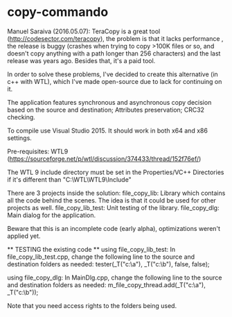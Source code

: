 # copy-commando

Manuel Saraiva (2016.05.07):
TeraCopy is a great tool (http://codesector.com/teracopy), the problem is that it lacks performance , the release is buggy (crashes when trying to copy >100K files or so, and doesn't copy anything with a path longer than 256 characters) and the last release was years ago.
Besides that, it's a paid tool.

In order to solve these problems, I've decided to create this alternative (in c++ with WTL), which I've made open-source due to lack for continuing on it.

The application features synchronous and asynchronous copy decision based on the source and destination;
Attributes preservation;
CRC32 checking.

To compile use Visual Studio 2015. It should work in both x64 and x86 settings.

Pre-requisites: WTL9 (https://sourceforge.net/p/wtl/discussion/374433/thread/152f76ef/)


The WTL 9 include directory must be set in the Properties/VC++ Directories if it's different than "C:\WTL\WTL9\Include"

There are 3 projects inside the solution:
file_copy_lib: Library which contains all the code behind the scenes. The idea is that it could be used for other projects as well.
file_copy_lib_test: Unit testing of the library.
file_copy_dlg: Main dialog for the application.

Beware that this is an incomplete code (early alpha), optimizations weren't applied yet.

** TESTING the existing code **
using file_copy_lib_test:
In file_copy_lib_test.cpp, change the following line to the source and destination folders as needed:
tester(_T("c:\\a"), _T("c:\\b"), false, false);


using file_copy_dlg:
In MainDlg.cpp, change the following line to the source and destination folders as needed:
m_file_copy_thread.add(_T("c:\\a"), _T("c:\\b"));

Note that you need access rights to the folders being used.

